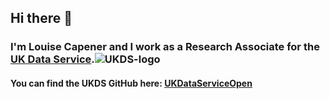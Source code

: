 ## Hi there 👋

### I'm Louise Capener and I work as a Research Associate for the [UK Data Service](https://ukdataservice.ac.uk).![UKDS-logo](https://avatars.githubusercontent.com/u/23523013?s=48&v=4)

#### You can find the UKDS GitHub here: [UKDataServiceOpen](https://github.com/UKDataServiceOpen)

<!--
**LouCapener/LouCapener** is a ✨ _special_ ✨ repository because its `README.md` (this file) appears on your GitHub profile.

Here are some ideas to get you started:

- 🔭 I’m currently working on ...
- 🌱 I’m currently learning ...
- 👯 I’m looking to collaborate on ...
- 🤔 I’m looking for help with ...
- 💬 Ask me about ...
- 📫 How to reach me: ...
- 😄 Pronouns: ...
- ⚡ Fun fact: ...
-->
